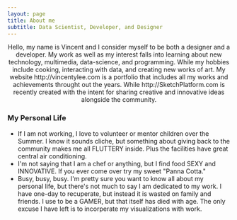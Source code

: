 ```yaml
---
layout: page
title: About me
subtitle: Data Scientist, Developer, and Designer
---
```


<center>
Hello, my name is Vincent and I consider myself to be both a designer and a developer. My work as well as my interest falls into learning about new technology, multimedia, data-science, and programming. While my hobbies include cooking, interacting with data, and creating new works of art. My website http://vincentylee.com is a portfolio that includes all my works and achievements throught out the years. While http://SketchPlatform.com is recently created with the intent for sharing creative and innovative ideas alongside the community.
</center>


### My Personal Life

- If I am not working, I love to volunteer or mentor children over the Summer. I know it sounds cliche, but something about giving back to the community makes me all FLUTTERY inside. Plus the facilities have great central air conditioning. 
- I'm not saying that I am a chef or anything, but I find food SEXY and INNOVATIVE. If you ever come over try my sweet "Panna Cotta."
- Busy, busy, busy. I'm pretty sure you want to know all about my personal life, but there's not much to say I am dedicated to my work. I have one-day to recuperate, but instead it is wasted on family and friends. I use to be a GAMER, but that itself has died with age. The only excuse I have left is to incorperate my visualizations with work.

